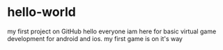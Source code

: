 # hello-world
my first project on GitHub
hello everyone iam here for basic virtual game development for android and ios.
my first game is on it's way
